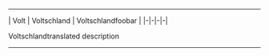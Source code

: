 ---------
| Volt | Voltschland | Voltschlandfoobar | 
|-|-|-|-|

Voltschlandtranslated description

---------
